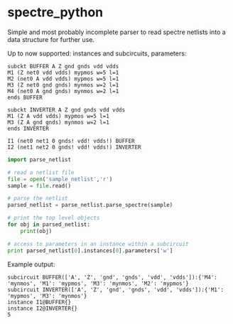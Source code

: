 spectre_python
==============

Simple and most probably incomplete parser to read spectre netlists into
a data structure for further use.

Up to now supported: instances and subcircuits, parameters:

```
subckt BUFFER A Z gnd gnds vdd vdds
M1 (Z net0 vdd vdds) mypmos w=5 l=1
M2 (net0 A vdd vdds) mypmos w=5 l=1
M3 (Z net0 gnd gnds) mynmos w=2 l=1
M4 (net0 A gnd gnds) mynmos w=2 l=1
ends BUFFER

subckt INVERTER A Z gnd gnds vdd vdds
M1 (Z A vdd vdds) mypmos w=5 l=1
M3 (Z A gnd gnds) mynmos w=2 l=1
ends INVERTER

I1 (net0 net1 0 gnds! vdd! vdds!) BUFFER
I2 (net1 net2 0 gnds! vdd! vdds!) INVERTER
```

```python
import parse_netlist

# read a netlist file
file = open('sample_netlist','r')
sample = file.read()

# parse the netlist
parsed_netlist = parse_netlist.parse_spectre(sample)

# print the top level objects
for obj in parsed_netlist:
    print(obj)

# access to parameters in an instance within a subcircuit
print parsed_netlist[0].instances[0].parameters['w']
```

Example output:
```
subcircuit BUFFER(['A', 'Z', 'gnd', 'gnds', 'vdd', 'vdds']):{'M4': 'mynmos', 'M1': 'mypmos', 'M3': 'mynmos', 'M2': 'mypmos'}
subcircuit INVERTER(['A', 'Z', 'gnd', 'gnds', 'vdd', 'vdds']):{'M1': 'mypmos', 'M3': 'mynmos'}
instance I1@BUFFER{}
instance I2@INVERTER{}
5
```
